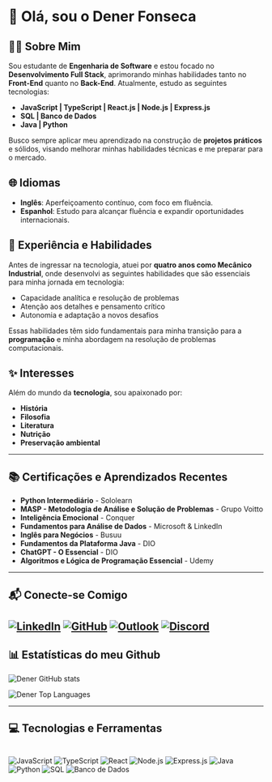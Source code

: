 # 👋 Olá, sou o Dener Fonseca

## 🧑‍💻 Sobre Mim
Sou estudante de **Engenharia de Software** e estou focado no **Desenvolvimento Full Stack**, aprimorando minhas habilidades tanto no **Front-End** quanto no **Back-End**. Atualmente, estudo as seguintes tecnologias:

- **JavaScript | TypeScript | React.js | Node.js | Express.js**
- **SQL | Banco de Dados**
- **Java | Python**

Busco sempre aplicar meu aprendizado na construção de **projetos práticos** e sólidos, visando melhorar minhas habilidades técnicas e me preparar para o mercado.

## 🌐 Idiomas
- **Inglês**: Aperfeiçoamento contínuo, com foco em fluência.
- **Espanhol**: Estudo para alcançar fluência e expandir oportunidades internacionais.

## 🔧 Experiência e Habilidades
Antes de ingressar na tecnologia, atuei por **quatro anos como Mecânico Industrial**, onde desenvolvi as seguintes habilidades que são essenciais para minha jornada em tecnologia:

- Capacidade analítica e resolução de problemas  
- Atenção aos detalhes e pensamento crítico  
- Autonomia e adaptação a novos desafios  

Essas habilidades têm sido fundamentais para minha transição para a **programação** e minha abordagem na resolução de problemas computacionais.

## ✨ Interesses
Além do mundo da **tecnologia**, sou apaixonado por:

- **História**
- **Filosofia**
- **Literatura**
- **Nutrição**
- **Preservação ambiental**

---

## 📚 Certificações e Aprendizados Recentes
- **Python Intermediário** - Sololearn  
- **MASP - Metodologia de Análise e Solução de Problemas** - Grupo Voitto  
- **Inteligência Emocional** - Conquer  
- **Fundamentos para Análise de Dados** - Microsoft & LinkedIn  
- **Inglês para Negócios** - Busuu  
- **Fundamentos da Plataforma Java** - DIO  
- **ChatGPT - O Essencial** - DIO  
- **Algoritmos e Lógica de Programação Essencial** - Udemy  

---

## 📬 Conecte-se Comigo

[![LinkedIn](https://img.shields.io/badge/-LinkedIn-0077B5?style=for-the-badge&logo=linkedin&logoColor=white)](https://www.linkedin.com/in/dener-fonseca)
[![GitHub](https://img.shields.io/badge/-GitHub-181717?style=for-the-badge&logo=github&logoColor=white)](https://github.com/dener-fonseca)
[![Outlook](https://img.shields.io/badge/-Outlook-0078D4?style=for-the-badge&logo=microsoft&logoColor=white)](mailto:darkx@hotmail.com.br)
[![Discord](https://img.shields.io/badge/-Discord-5865F2?style=for-the-badge&logo=discord&logoColor=white)](https://discordapp.com/users/denerfonseca1995)
---

## 📊 Estatísticas do meu Github

![Dener GitHub stats](https://github-readme-stats.vercel.app/api?username=Dener-Fonseca&show_icons=true&theme=tokyonight&border_color=FFFFFF)

![Dener Top Languages](https://github-readme-stats.vercel.app/api/top-langs/?username=Dener-Fonseca&layout=compact&show_icons=true&theme=tokyonight&border_color=FFFFFF)

---

## 💻 Tecnologias e Ferramentas
<div style="display: inline_block"><br/>
  <img alt="JavaScript" src="https://img.shields.io/badge/JavaScript-F7DF1E?style=for-the-badge&logo=javascript&logoColor=black"/>
  <img alt="TypeScript" src="https://img.shields.io/badge/TypeScript-3178C6?style=for-the-badge&logo=typescript&logoColor=white"/>
  <img alt="React" src="https://img.shields.io/badge/React-20232A?style=for-the-badge&logo=react&logoColor=61DAFB"/>
  <img alt="Node.js" src="https://img.shields.io/badge/Node.js-339933?style=for-the-badge&logo=nodedotjs&logoColor=white"/>
  <img alt="Express.js" src="https://img.shields.io/badge/Express.js-000000?style=for-the-badge&logo=express&logoColor=white"/>
  <img alt="Java" src="https://img.shields.io/badge/Java-ED8B00?style=for-the-badge&logo=openjdk&logoColor=white"/>
  <img alt="Python" src="https://img.shields.io/badge/Python-3776AB?style=for-the-badge&logo=python&logoColor=white"/>
  <img alt="SQL" src="https://img.shields.io/badge/SQL-4479A1?style=for-the-badge&logo=postgresql&logoColor=white"/>
  <img alt="Banco de Dados" src="https://img.shields.io/badge/Banco%20de%20Dados-003B57?style=for-the-badge&logo=mysql&logoColor=white"/>
</div>
